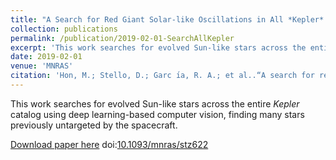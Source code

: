 ```yaml
---
title: "A Search for Red Giant Solar-like Oscillations in All *Kepler* Data"
collection: publications
permalink: /publication/2019-02-01-SearchAllKepler
excerpt: 'This work searches for evolved Sun-like stars across the entire *Kepler* catalog using deep learning-based computer vision, finding many stars previously untargeted by the spacecraft.'
date: 2019-02-01
venue: 'MNRAS'
citation: 'Hon, M.; Stello, D.; Garc ́ıa, R. A.; et al..“A search for red giant solar-like oscillations in all Kepler data”, 2019, MNRAS, 485, 5616'
---
```

This work searches for evolved Sun-like stars across the entire *Kepler* catalog using deep learning-based computer vision, finding many stars previously untargeted by the spacecraft.

[Download paper here](https://arxiv.org/pdf/1903.00115)
doi:[10.1093/mnras/stz622](https://arxiv.org/ct?url=https%3A%2F%2Fdx.doi.org%2F10.1093%2Fmnras%2Fstz622&v=8ee598b4)
